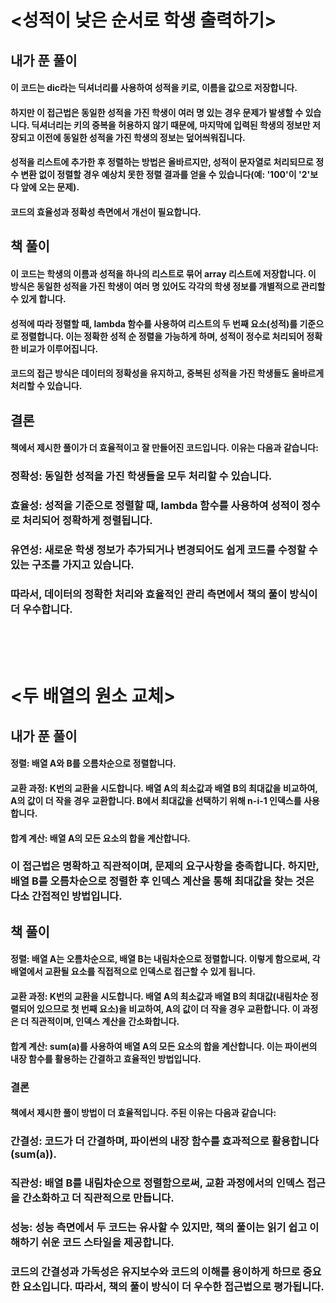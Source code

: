 # <성적이 낮은 순서로 학생 출력하기>

## 내가 푼 풀이

#### 이 코드는 dic라는 딕셔너리를 사용하여 성적을 키로, 이름을 값으로 저장합니다.

#### 하지만 이 접근법은 동일한 성적을 가진 학생이 여러 명 있는 경우 문제가 발생할 수 있습니다. 딕셔너리는 키의 중복을 허용하지 않기 때문에, 마지막에 입력된 학생의 정보만 저장되고 이전에 동일한 성적을 가진 학생의 정보는 덮어씌워집니다.

#### 성적을 리스트에 추가한 후 정렬하는 방법은 올바르지만, 성적이 문자열로 처리되므로 정수 변환 없이 정렬할 경우 예상치 못한 정렬 결과를 얻을 수 있습니다(예: '100'이 '2'보다 앞에 오는 문제).

#### 코드의 효율성과 정확성 측면에서 개선이 필요합니다.

## 책 풀이

#### 이 코드는 학생의 이름과 성적을 하나의 리스트로 묶어 array 리스트에 저장합니다. 이 방식은 동일한 성적을 가진 학생이 여러 명 있어도 각각의 학생 정보를 개별적으로 관리할 수 있게 합니다.

#### 성적에 따라 정렬할 때, lambda 함수를 사용하여 리스트의 두 번째 요소(성적)를 기준으로 정렬합니다. 이는 정확한 성적 순 정렬을 가능하게 하며, 성적이 정수로 처리되어 정확한 비교가 이루어집니다.

#### 코드의 접근 방식은 데이터의 정확성을 유지하고, 중복된 성적을 가진 학생들도 올바르게 처리할 수 있습니다.

## 결론

#### 책에서 제시한 풀이가 더 효율적이고 잘 만들어진 코드입니다. 이유는 다음과 같습니다:

### 정확성: 동일한 성적을 가진 학생들을 모두 처리할 수 있습니다.

### 효율성: 성적을 기준으로 정렬할 때, lambda 함수를 사용하여 성적이 정수로 처리되어 정확하게 정렬됩니다.

### 유연성: 새로운 학생 정보가 추가되거나 변경되어도 쉽게 코드를 수정할 수 있는 구조를 가지고 있습니다.

### 따라서, 데이터의 정확한 처리와 효율적인 관리 측면에서 책의 풀이 방식이 더 우수합니다.

</br>
</br>
</br>

# <두 배열의 원소 교체>

## 내가 푼 풀이

#### 정렬: 배열 A와 B를 오름차순으로 정렬합니다.

#### 교환 과정: K번의 교환을 시도합니다. 배열 A의 최소값과 배열 B의 최대값을 비교하여, A의 값이 더 작을 경우 교환합니다. B에서 최대값을 선택하기 위해 n-i-1 인덱스를 사용합니다.

#### 합계 계산: 배열 A의 모든 요소의 합을 계산합니다.

### 이 접근법은 명확하고 직관적이며, 문제의 요구사항을 충족합니다. 하지만, 배열 B를 오름차순으로 정렬한 후 인덱스 계산을 통해 최대값을 찾는 것은 다소 간접적인 방법입니다.

## 책 풀이

#### 정렬: 배열 A는 오름차순으로, 배열 B는 내림차순으로 정렬합니다. 이렇게 함으로써, 각 배열에서 교환될 요소를 직접적으로 인덱스로 접근할 수 있게 됩니다.

#### 교환 과정: K번의 교환을 시도합니다. 배열 A의 최소값과 배열 B의 최대값(내림차순 정렬되어 있으므로 첫 번째 요소)을 비교하여, A의 값이 더 작을 경우 교환합니다. 이 과정은 더 직관적이며, 인덱스 계산을 간소화합니다.

#### 합계 계산: sum(a)를 사용하여 배열 A의 모든 요소의 합을 계산합니다. 이는 파이썬의 내장 함수를 활용하는 간결하고 효율적인 방법입니다.

### 결론

#### 책에서 제시한 풀이 방법이 더 효율적입니다. 주된 이유는 다음과 같습니다:

### 간결성: 코드가 더 간결하며, 파이썬의 내장 함수를 효과적으로 활용합니다(sum(a)).

### 직관성: 배열 B를 내림차순으로 정렬함으로써, 교환 과정에서의 인덱스 접근을 간소화하고 더 직관적으로 만듭니다.

### 성능: 성능 측면에서 두 코드는 유사할 수 있지만, 책의 풀이는 읽기 쉽고 이해하기 쉬운 코드 스타일을 제공합니다.

### 코드의 간결성과 가독성은 유지보수와 코드의 이해를 용이하게 하므로 중요한 요소입니다. 따라서, 책의 풀이 방식이 더 우수한 접근법으로 평가됩니다.
